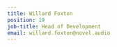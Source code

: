 ```yaml
---
title: Willard Foxton
position: 19
job-title: Head of Development
email: willard.foxton@novel.audio
---
```


